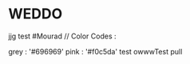 # WEDDO
jjg
test
#Mourad
// Color Codes : 

grey   : '#696969'
pink :   '#f0c5da'
test
owwwTest
pull